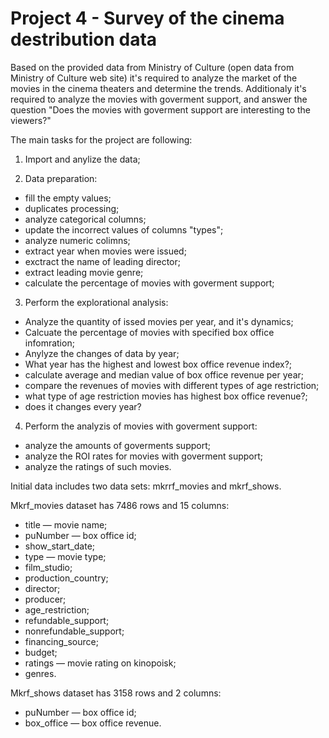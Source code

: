 # Project 4  - Survey of the cinema destribution data

Based on the provided data from Ministry of Culture (open data from Ministry of Culture web site) it's required to analyze the market of the movies in the cinema theaters and determine the trends. Additionaly it's required to analyze the movies with goverment support, and answer the question "Does the movies with goverment support are interesting to the viewers?"


The main tasks for the project are following:
1) Import and anylize the data;

2) Data preparation:
- fill the empty values;
- duplicates processing;
- analyze categorical columns;
- update the incorrect values of columns "types";
- analyze numeric colimns;
- extract year when movies were issued;
- exctract the name of leading director;
- extract leading movie genre;
- calculate the percentage of movies with goverment support;

3) Perform the explorational analysis: 
- Analyze the quantity of issed movies per year, and it's dynamics;
- Calcuate the percentage of movies with specified box office infomration;
- Anylyze the changes of data by year;
- What year has the highest and lowest box office revenue index?;
- calculate average and median value of box office revenue per year;
- compare the revenues of movies with different types of age restriction;
- what type of age restriction movies has highest box office revenue?;
- does it changes every year?

4) Perform the analyzis of movies with goverment support:
- analyze the amounts of goverments support;
- analyze the ROI rates for movies with goverment support;
- analyze the ratings of such movies.

Initial data includes two data sets: mkrrf_movies and mkrf_shows.

Mkrf_movies dataset has 7486 rows and 15 columns:
- title — movie name;
- puNumber — box office id;
- show_start_date;
- type — movie type;
- film_studio;
- production_country;
- director;
- producer;
- age_restriction;
- refundable_support;
- nonrefundable_support;
- financing_source;
- budget;
- ratings — movie rating on kinopoisk;
- genres.

Mkrf_shows dataset has 3158 rows and 2 columns:
- puNumber — box office id;
- box_office — box office revenue.